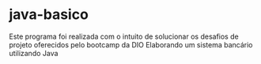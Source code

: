 # java-basico
Este programa foi realizada com o intuito de solucionar os desafios de projeto oferecidos pelo bootcamp da DIO
Elaborando um sistema bancário utilizando Java
